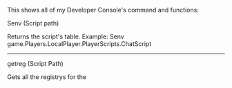 This shows all of my Developer Console's command and functions:



Senv (Script path)
	
Returns the script's table. Example: Senv game.Players.LocalPlayer.PlayerScripts.ChatScript

-------------------------
  
 getreg (Script Path)
	
Gets all the registrys for the <Script Path> and copies it to your clipboard
	
-------------------------
  
  write getreg (Script Path) (String)
	
Gets all the registrys for the <Script Path> and writes it Example: write getreg game.Workspace.Script reg.txt
	
-------------------------
	
dump upvalues copy

Gets all the game's upvalues and copies it to your clipboard

-------------------------

dump upvalues write (string)
	
Gets all the game's upvalues and writes it
	
-------------------------
	
dump registry copy

Gets the game's registry n copies it to your clipboard

-------------------------

dump registry write (string)
	
Gets the game's registry and writes it

-------------------------
	
Other commands:

-------------------------

walkspeed (int)
	
Changes your walkspeed to the value
	
-------------------------
	
jumppower (int)
	
Changes your Jumppower to the value

-------------------------
	
hipheight (int) 
	
Changes your hipheight to the value

-------------------------

gravity (int)
	
Changes the gravity to the value

-------------------------

	
block head

Changes your head into a block mesh

-------------------------

faceless

Deletes your face

-------------------------

creeper

Turns your body into a creeper shape

-------------------------

headless

Removes your head

-------------------------


cut body

Your body literally gets cut in half 

-- better with r15

-------------------------

naked

Removes your clothes

-------------------------

grab hair

Turns your hair into a tool

-------------------------

block hat

Turns your hat into a block

-------------------------

orb

Creates a spinning object around you

-- requires hat

-------------------------

fling (Player)
	
Flings the player

-------------------------

savepos

Saves your position

-------------------------

loadpos

Teleports you to your savepos

-------------------------

chat logger

Loads medusa's custom chatlogger

-------------------------

generate pos script

Generates a teleport script with your current pos to your clipboard

-------------------------

teleport (player)
	
Teleports you to the player

-------------------------

seizure

Starts making you have a seizure

-------------------------

unseizure

Cancels your seizure

-------------------------

view 

Views the player

-------------------------

unview

Unviews the player

-------------------------


-- everything is fe

Misc commands:

-------------------------

client tools

Gives you a hammer tool

-------------------------

get fps

Returns your FPS

-------------------------

info (player)
	
Shows you the information of the player

-------------------------

delete (part)
	
Deletes the object in workspace

-------------------------

